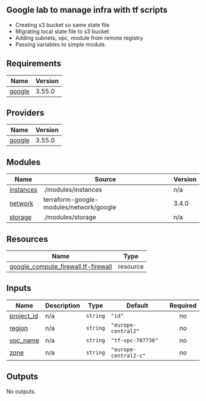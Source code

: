 ## Google lab to manage infra with tf scripts

* Creating s3 bucket so same state file
* Migrating local state file to s3 bucket
* Adding subnets, vpc, module from remote registry
* Passing variables to simple module.

## Requirements

| Name | Version |
|------|---------|
| <a name="requirement_google"></a> [google](#requirement\_google) | 3.55.0 |

## Providers

| Name | Version |
|------|---------|
| <a name="provider_google"></a> [google](#provider\_google) | 3.55.0 |

## Modules

| Name | Source | Version |
|------|--------|---------|
| <a name="module_instances"></a> [instances](#module\_instances) | ./modules/instances | n/a |
| <a name="module_network"></a> [network](#module\_network) | terraform-google-modules/network/google | 3.4.0 |
| <a name="module_storage"></a> [storage](#module\_storage) | ./modules/storage | n/a |

## Resources

| Name | Type |
|------|------|
| [google_compute_firewall.tf-firewall](https://registry.terraform.io/providers/hashicorp/google/3.55.0/docs/resources/compute_firewall) | resource |

## Inputs

| Name | Description | Type | Default | Required |
|------|-------------|------|---------|:--------:|
| <a name="input_project_id"></a> [project\_id](#input\_project\_id) | n/a | `string` | `"id"` | no |
| <a name="input_region"></a> [region](#input\_region) | n/a | `string` | `"europe-central2"` | no |
| <a name="input_vpc_name"></a> [vpc\_name](#input\_vpc\_name) | n/a | `string` | `"tf-vpc-707736"` | no |
| <a name="input_zone"></a> [zone](#input\_zone) | n/a | `string` | `"europe-central2-c"` | no |

## Outputs

No outputs.
